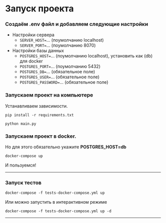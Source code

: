 # Запуск проекта
### Создаём .env файл и добавляем следующие настройки

- Настройки сервера
  - `SERVER_HOST=`... (поумолчанию localhost)
  - `SERVER_PORT=`... (поумолчанию 8070)
- Настройки базы данных 
  - `POSTGRES_HOST=`... (поумолчанию localhost), установить как (db) для docker
  - `POSTGRES_PORT=`... (поумолчанию 5432)
  - `POSTGRES_DB=`... (обязательное поле)
  - `POSTGRES_USER=`... (обязательное поле)
  - `POSTGRES_PASSWORD=`... (обязательное поле)

### Запускаем проект на компьютере

Устанавливаем зависимости.
```
pip install -r requirements.txt
```

```
python main.py
```

### Запускаем проект в docker.
Но для этого обязательно укажите **POSTGRES_HOST=db**

```
docker-compose up
```

И пользуемся!

---

### Запуск тестов

```
docker-compose -f tests-docker-compose.yml up
```
Или можно запустить в интерактивном режиме
```
docker-compose -f tests-docker-compose.yml up -d
```
---